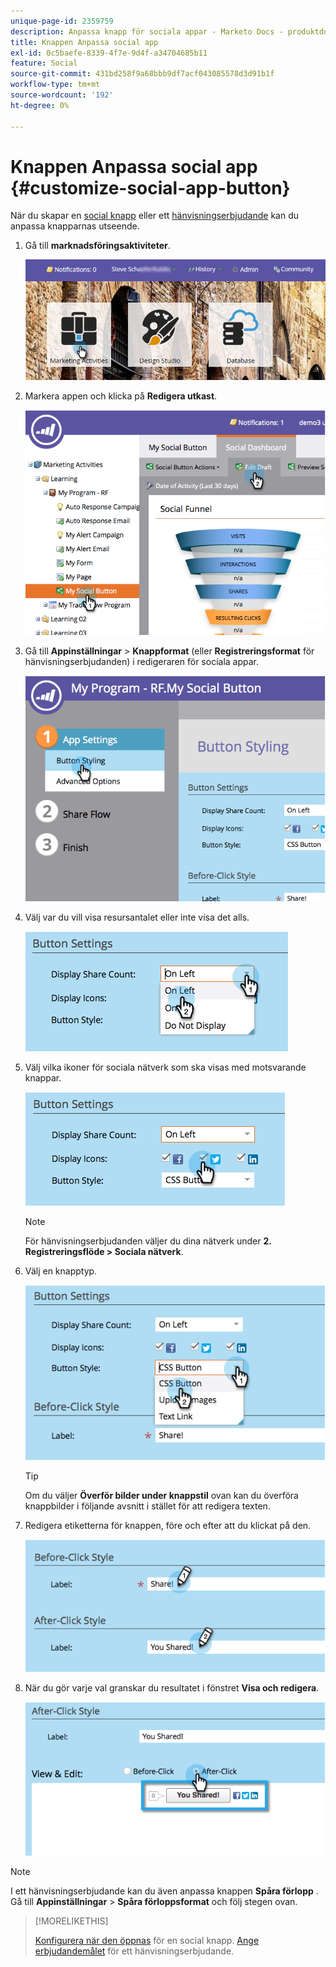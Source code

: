 ```yaml
---
unique-page-id: 2359759
description: Anpassa knapp för sociala appar - Marketo Docs - produktdokumentation
title: Knappen Anpassa social app
exl-id: 0c5baefe-8339-4f7e-9d4f-a34704685b11
feature: Social
source-git-commit: 431bd258f9a68bbb9df7acf043085578d3d91b1f
workflow-type: tm+mt
source-wordcount: '192'
ht-degree: 0%

---
```


# Knappen Anpassa social app {#customize-social-app-button}

När du skapar en [social knapp](/help/marketo/product-docs/demand-generation/landing-pages/free-form-landing-pages/add-a-social-button-to-a-free-form-landing-page.md) eller ett [hänvisningserbjudande](/help/marketo/product-docs/demand-generation/social/referral-offers/create-a-referral-offer.md) kan du anpassa knapparnas utseende.

1. Gå till **marknadsföringsaktiviteter**.

   ![](assets/login-marketing-activities.png)

1. Markera appen och klicka på **Redigera utkast**.

   ![](assets/image2014-9-23-17-3a3-3a34.png)

1. Gå till **Appinställningar** > **Knappformat** (eller **Registreringsformat** för hänvisningserbjudanden) i redigeraren för sociala appar.

   ![](assets/image2014-9-23-17-3a3-3a57.png)

1. Välj var du vill visa resursantalet eller inte visa det alls.

   ![](assets/image2014-9-23-17-3a4-3a10.png)

1. Välj vilka ikoner för sociala nätverk som ska visas med motsvarande knappar.

   ![](assets/image2014-9-23-17-3a4-3a22.png)

   >[!NOTE]
   >
   >För hänvisningserbjudanden väljer du dina nätverk under **2. Registreringsflöde > Sociala nätverk**.

1. Välj en knapptyp.

   ![](assets/image2014-9-23-17-3a4-3a50.png)

   >[!TIP]
   >
   >Om du väljer **Överför bilder under knappstil** ovan kan du överföra knappbilder i följande avsnitt i stället för att redigera texten.

1. Redigera etiketterna för knappen, före och efter att du klickat på den.

   ![](assets/image2014-9-23-17-3a5-3a30.png)

1. När du gör varje val granskar du resultatet i fönstret **Visa och redigera**.

   ![](assets/image2014-9-23-17-3a5-3a42.png)

>[!NOTE]
>
>I ett hänvisningserbjudande kan du även anpassa knappen **Spåra förlopp** . Gå till **Appinställningar** > **Spåra förloppsformat** och följ stegen ovan.

>[!MORELIKETHIS]
>
>[Konfigurera när den öppnas](/help/marketo/product-docs/demand-generation/social/configuring-social-actions/configure-when-social-button-opens.md) för en social knapp. [Ange erbjudandemålet](/help/marketo/product-docs/demand-generation/social/referral-offers/specify-goal-for-referral-offer.md) för ett hänvisningserbjudande.
